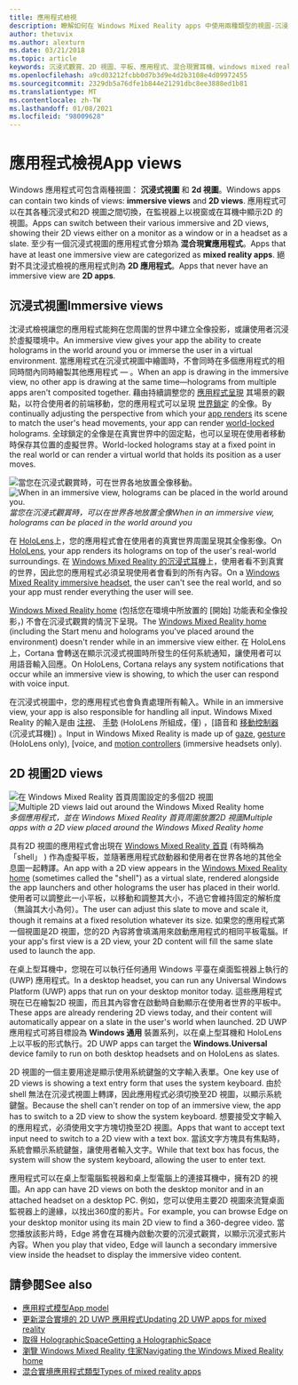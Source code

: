 ```yaml
---
title: 應用程式檢視
description: 瞭解如何在 Windows Mixed Reality apps 中使用兩種類型的視圖-沉浸式視圖和2D 視圖。
author: thetuvix
ms.author: alexturn
ms.date: 03/21/2018
ms.topic: article
keywords: 沉浸式觀賞、2D 視圖、平板、應用程式、混合現實耳機、windows mixed reality 耳機、虛擬實境耳機、HoloLens、MRTK、混合現實工具組
ms.openlocfilehash: a9cd03212fcbb0d7b3d9e4d2b3108e4d09972455
ms.sourcegitcommit: 2329db5a76dfe1b844e21291dbc8ee3888ed1b81
ms.translationtype: MT
ms.contentlocale: zh-TW
ms.lasthandoff: 01/08/2021
ms.locfileid: "98009628"
---
```

# <a name="app-views"></a><span data-ttu-id="aa413-104">應用程式檢視</span><span class="sxs-lookup"><span data-stu-id="aa413-104">App views</span></span>

<span data-ttu-id="aa413-105">Windows 應用程式可包含兩種視圖： **沉浸式視圖** 和 **2d 視圖**。</span><span class="sxs-lookup"><span data-stu-id="aa413-105">Windows apps can contain two kinds of views: **immersive views** and **2D views**.</span></span> <span data-ttu-id="aa413-106">應用程式可以在其各種沉浸式和2D 視圖之間切換，在監視器上以視窗或在耳機中顯示2D 的視圖。</span><span class="sxs-lookup"><span data-stu-id="aa413-106">Apps can switch between their various immersive and 2D views, showing their 2D views either on a monitor as a window or in a headset as a slate.</span></span> <span data-ttu-id="aa413-107">至少有一個沉浸式視圖的應用程式會分類為 **混合現實應用程式**。</span><span class="sxs-lookup"><span data-stu-id="aa413-107">Apps that have at least one immersive view are categorized as **mixed reality apps**.</span></span> <span data-ttu-id="aa413-108">絕對不具沈浸式檢視的應用程式則為 **2D 應用程式**。</span><span class="sxs-lookup"><span data-stu-id="aa413-108">Apps that never have an immersive view are **2D apps**.</span></span>

## <a name="immersive-views"></a><span data-ttu-id="aa413-109">沉浸式視圖</span><span class="sxs-lookup"><span data-stu-id="aa413-109">Immersive views</span></span>

<span data-ttu-id="aa413-110">沈浸式檢視讓您的應用程式能夠在您周圍的世界中建立全像投影，或讓使用者沉浸於虛擬環境中。</span><span class="sxs-lookup"><span data-stu-id="aa413-110">An immersive view gives your app the ability to create holograms in the world around you or immerse the user in a virtual environment.</span></span> <span data-ttu-id="aa413-111">當應用程式在沉浸式視圖中繪圖時，不會同時在多個應用程式的相同時間內同時繪製其他應用程式 &mdash; 。</span><span class="sxs-lookup"><span data-stu-id="aa413-111">When an app is drawing in the immersive view, no other app is drawing at the same time&mdash;holograms from multiple apps aren't composited together.</span></span> <span data-ttu-id="aa413-112">藉由持續調整您的 [應用程式呈現](../develop/platform-capabilities-and-apis/rendering.md) 其場景的觀點，以符合使用者的前端移動，您的應用程式可以呈現 [世界鎖定](coordinate-systems.md) 的全像。</span><span class="sxs-lookup"><span data-stu-id="aa413-112">By continually adjusting the perspective from which your [app renders](../develop/platform-capabilities-and-apis/rendering.md) its scene to match the user's head movements, your app can render [world-locked](coordinate-systems.md) holograms.</span></span> <span data-ttu-id="aa413-113">全球鎖定的全像是在真實世界中的固定點，也可以呈現在使用者移動時保存其位置的虛擬世界。</span><span class="sxs-lookup"><span data-stu-id="aa413-113">World-locked holograms stay at a fixed point in the real world or can render a virtual world that holds its position as a user moves.</span></span>

<span data-ttu-id="aa413-114">![當您在沉浸式觀賞時，可在世界各地放置全像移動。](images/designoverview-940px.jpg)</span><span class="sxs-lookup"><span data-stu-id="aa413-114">![When in an immersive view, holograms can be placed in the world around you.](images/designoverview-940px.jpg)</span></span><br>
<span data-ttu-id="aa413-115">*當您在沉浸式觀賞時，可以在世界各地放置全像*</span><span class="sxs-lookup"><span data-stu-id="aa413-115">*When in an immersive view, holograms can be placed in the world around you*</span></span>

<span data-ttu-id="aa413-116">在 [HoloLens](https://docs.microsoft.com/hololens/hololens1-hardware)上，您的應用程式會在使用者的真實世界周圍呈現其全像影像。</span><span class="sxs-lookup"><span data-stu-id="aa413-116">On [HoloLens](https://docs.microsoft.com/hololens/hololens1-hardware), your app renders its holograms on top of the user's real-world surroundings.</span></span> <span data-ttu-id="aa413-117">在 [Windows Mixed Reality 的沉浸式耳機](../discover/immersive-headset-hardware-details.md)上，使用者看不到真實的世界，因此您的應用程式必須呈現使用者會看到的所有內容。</span><span class="sxs-lookup"><span data-stu-id="aa413-117">On a [Windows Mixed Reality immersive headset](../discover/immersive-headset-hardware-details.md), the user can't see the real world, and so your app must render everything the user will see.</span></span>

<span data-ttu-id="aa413-118">[Windows Mixed Reality home](../discover/navigating-the-windows-mixed-reality-home.md) (包括您在環境中所放置的 [開始] 功能表和全像投影，) 不會在沉浸式觀賞的情況下呈現。</span><span class="sxs-lookup"><span data-stu-id="aa413-118">The [Windows Mixed Reality home](../discover/navigating-the-windows-mixed-reality-home.md) (including the Start menu and holograms you've placed around the environment) doesn't render while in an immersive view either.</span></span> <span data-ttu-id="aa413-119">在 HoloLens 上，Cortana 會轉送在顯示沉浸式視圖時所發生的任何系統通知，讓使用者可以用語音輸入回應。</span><span class="sxs-lookup"><span data-stu-id="aa413-119">On HoloLens, Cortana relays any system notifications that occur while an immersive view is showing, to which the user can respond with voice input.</span></span>

<span data-ttu-id="aa413-120">在沉浸式視圖中，您的應用程式也會負責處理所有輸入。</span><span class="sxs-lookup"><span data-stu-id="aa413-120">While in an immersive view, your app is also responsible for handling all input.</span></span> <span data-ttu-id="aa413-121">Windows Mixed Reality 的輸入是由 [注視](gaze-and-commit.md)、 [手勢](gaze-and-commit.md#composite-gestures) (HoloLens 所組成，僅) ，[語音和 [移動控制器](motion-controllers.md) (沉浸式耳機]) 。</span><span class="sxs-lookup"><span data-stu-id="aa413-121">Input in Windows Mixed Reality is made up of [gaze](gaze-and-commit.md), [gesture](gaze-and-commit.md#composite-gestures) (HoloLens only), [voice, and [motion controllers](motion-controllers.md) (immersive headsets only).</span></span>

## <a name="2d-views"></a><span data-ttu-id="aa413-122">2D 視圖</span><span class="sxs-lookup"><span data-stu-id="aa413-122">2D views</span></span>

<span data-ttu-id="aa413-123">![在 Windows Mixed Reality 首頁周圍設定的多個2D 視圖](images/teleportation-940px.png)</span><span class="sxs-lookup"><span data-stu-id="aa413-123">![Multiple 2D views laid out around the Windows Mixed Reality home](images/teleportation-940px.png)</span></span><br>
<span data-ttu-id="aa413-124">*多個應用程式，並在 Windows Mixed Reality 首頁周圍放置2D 視圖*</span><span class="sxs-lookup"><span data-stu-id="aa413-124">*Multiple apps with a 2D view placed around the Windows Mixed Reality home*</span></span>

<span data-ttu-id="aa413-125">具有2D 視圖的應用程式會出現在 [Windows Mixed Reality 首頁](../discover/navigating-the-windows-mixed-reality-home.md) (有時稱為「shell」 ) 作為虛擬平板，並隨著應用程式啟動器和使用者在世界各地的其他全息圖一起轉譯。</span><span class="sxs-lookup"><span data-stu-id="aa413-125">An app with a 2D view appears in the [Windows Mixed Reality home](../discover/navigating-the-windows-mixed-reality-home.md) (sometimes called the "shell") as a virtual slate, rendered alongside the app launchers and other holograms the user has placed in their world.</span></span> <span data-ttu-id="aa413-126">使用者可以調整此一小平板，以移動和調整其大小，不過它會維持固定的解析度（無論其大小為何）。</span><span class="sxs-lookup"><span data-stu-id="aa413-126">The user can adjust this slate to move and scale it, though it remains at a fixed resolution whatever its size.</span></span> <span data-ttu-id="aa413-127">如果您的應用程式第一個視圖是2D 視圖，您的2D 內容將會填滿用來啟動應用程式的相同平板電腦。</span><span class="sxs-lookup"><span data-stu-id="aa413-127">If your app's first view is a 2D view, your 2D content will fill the same slate used to launch the app.</span></span>

<span data-ttu-id="aa413-128">在桌上型耳機中，您現在可以執行任何通用 Windows 平臺在桌面監視器上執行的 (UWP) 應用程式。</span><span class="sxs-lookup"><span data-stu-id="aa413-128">In a desktop headset, you can run any Universal Windows Platform (UWP) apps that run on your desktop monitor today.</span></span> <span data-ttu-id="aa413-129">這些應用程式現在已在繪製2D 視圖，而且其內容會在啟動時自動顯示在使用者世界的平板中。</span><span class="sxs-lookup"><span data-stu-id="aa413-129">These apps are already rendering 2D views today, and their content will automatically appear on a slate in the user's world when launched.</span></span> <span data-ttu-id="aa413-130">2D UWP 應用程式可將目標設為 **Windows 通用** 裝置系列，以在桌上型耳機和 HoloLens 上以平板的形式執行。</span><span class="sxs-lookup"><span data-stu-id="aa413-130">2D UWP apps can target the **Windows.Universal** device family to run on both desktop headsets and on HoloLens as slates.</span></span>

<span data-ttu-id="aa413-131">2D 視圖的一個主要用途是顯示使用系統鍵盤的文字輸入表單。</span><span class="sxs-lookup"><span data-stu-id="aa413-131">One key use of 2D views is showing a text entry form that uses the system keyboard.</span></span> <span data-ttu-id="aa413-132">由於 shell 無法在沉浸式視圖上轉譯，因此應用程式必須切換至2D 視圖，以顯示系統鍵盤。</span><span class="sxs-lookup"><span data-stu-id="aa413-132">Because the shell can't render on top of an immersive view, the app has to switch to a 2D view to show the system keyboard.</span></span> <span data-ttu-id="aa413-133">想要接受文字輸入的應用程式，必須使用文字方塊切換至2D 視圖。</span><span class="sxs-lookup"><span data-stu-id="aa413-133">Apps that want to accept text input need to switch to a 2D view with a text box.</span></span> <span data-ttu-id="aa413-134">當該文字方塊具有焦點時，系統會顯示系統鍵盤，讓使用者輸入文字。</span><span class="sxs-lookup"><span data-stu-id="aa413-134">While that text box has focus, the system will show the system keyboard, allowing the user to enter text.</span></span>

<span data-ttu-id="aa413-135">應用程式可以在桌上型電腦監視器和桌上型電腦上的連接耳機中，擁有2D 的視圖。</span><span class="sxs-lookup"><span data-stu-id="aa413-135">An app can have 2D views on both the desktop monitor and in an attached headset on a desktop PC.</span></span> <span data-ttu-id="aa413-136">例如，您可以使用主要2D 視圖來流覽桌面監視器上的邊緣，以找出360度的影片。</span><span class="sxs-lookup"><span data-stu-id="aa413-136">For example, you can browse Edge on your desktop monitor using its main 2D view to find a 360-degree video.</span></span> <span data-ttu-id="aa413-137">當您播放該影片時，Edge 將會在耳機內啟動次要的沉浸式觀賞，以顯示沉浸式影片內容。</span><span class="sxs-lookup"><span data-stu-id="aa413-137">When you play that video, Edge will launch a secondary immersive view inside the headset to display the immersive video content.</span></span>

## <a name="see-also"></a><span data-ttu-id="aa413-138">請參閱</span><span class="sxs-lookup"><span data-stu-id="aa413-138">See also</span></span>

* [<span data-ttu-id="aa413-139">應用程式模型</span><span class="sxs-lookup"><span data-stu-id="aa413-139">App model</span></span>](app-model.md)
* [<span data-ttu-id="aa413-140">更新混合實境的 2D UWP 應用程式</span><span class="sxs-lookup"><span data-stu-id="aa413-140">Updating 2D UWP apps for mixed reality</span></span>](../develop/porting-apps/building-2d-apps.md)
* [<span data-ttu-id="aa413-141">取得 HolographicSpace</span><span class="sxs-lookup"><span data-stu-id="aa413-141">Getting a HolographicSpace</span></span>](../develop/native/getting-a-holographicspace.md)
* [<span data-ttu-id="aa413-142">瀏覽 Windows Mixed Reality 住家</span><span class="sxs-lookup"><span data-stu-id="aa413-142">Navigating the Windows Mixed Reality home</span></span>](../discover/navigating-the-windows-mixed-reality-home.md)
* [<span data-ttu-id="aa413-143">混合實境應用程式類型</span><span class="sxs-lookup"><span data-stu-id="aa413-143">Types of mixed reality apps</span></span>](types-of-mixed-reality-apps.md)
